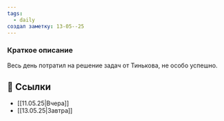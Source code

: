 ```yaml
---
tags:
  - daily
создал заметку: 13-05--25
---
```


### Краткое описание

Весь день потратил на решение задач от Тинькова, не особо успешно. 


## 🔗 Ссылки
- [[11.05.25|Вчера]]  
- [[13.05.25|Завтра]]